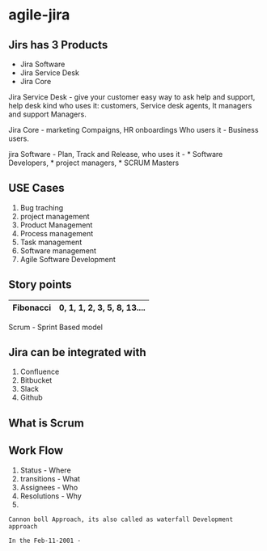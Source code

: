 # agile-jira


## Jirs has 3 Products
   * Jira Software
   * Jira Service Desk
   * Jira Core
   
Jira Service Desk - give your customer easy way to ask help and support, help desk kind
     who uses it: customers, Service desk agents, It managers and support Managers.

Jira Core - marketing Compaigns, HR onboardings
     Who users it - Business users.
     
     
jira Software - Plan, Track and Release,
  who uses it - 
     * Software Developers, 
     * project managers, 
     * SCRUM Masters

## USE Cases
1. Bug traching
2. project management
3. Product Management
4. Process management
5. Task management
6. Software management
7. Agile Software Development






## Story points
| Fibonacci| 0, 1, 1, 2, 3, 5, 8, 13....|
|---|---|
 

Scrum - Sprint Based model

## Jira can be integrated with
   1. Confluence
   2. Bitbucket
   3. Slack
   4. Github

## What is Scrum


## Work Flow
1. Status - Where
2. transitions - What
3. Assignees - Who
4. Resolutions - Why
5. 


```
Cannon boll Approach, its also called as waterfall Development approach

In the Feb-11-2001 - 

```
